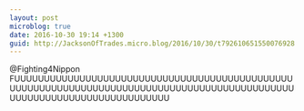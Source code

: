 ```yaml
---
layout: post
microblog: true
date: 2016-10-30 19:14 +1300
guid: http://JacksonOfTrades.micro.blog/2016/10/30/t792610651550076928.html
---
```

@Fighting4Nippon FUUUUUUUUUUUUUUUUUUUUUUUUUUUUUUUUUUUUUUUUUUUUUUUUUUUUUUUUUUUUUUUUUUUUUUUUUUUUUUUUUUUUUUUUUUUUUUUUUUUUUUUUUUUUUUUUUUUUUUUUUU
